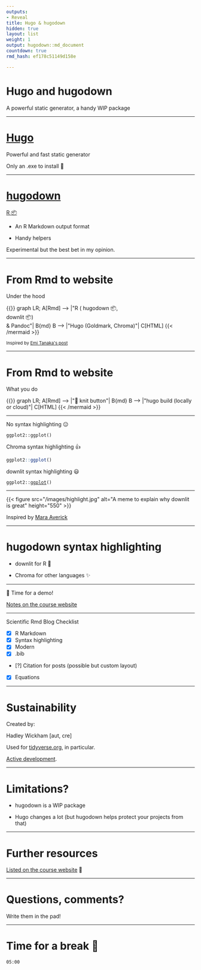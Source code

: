 ```yaml
---
outputs:
- Reveal
title: Hugo & hugodown
hidden: true
layout: list
weight: 1
output: hugodown::md_document
countdown: true
rmd_hash: ef178c51149d158e

---
```


Hugo and hugodown
=================

A powerful static generator, a handy WIP package

------------------------------------------------------------------------

[Hugo](https://gohugo.io/)
==========================

Powerful and fast static generator

Only an .exe to install :tada:

------------------------------------------------------------------------

[hugodown](https://hugodown.r-lib.org/)
=======================================

[R :package:](https://hugodown.r-lib.org/)

-   An R Markdown output format

-   Handy helpers

Experimental but the best bet in my opinion.

------------------------------------------------------------------------

From Rmd to website
===================

Under the hood

{{<mermaid align="left">}}
graph LR;
    A[Rmd] --> |"R ( hugodown :package:, </br> downlit :package:) </br> & Pandoc"| B{md}
    B --> |"Hugo (Goldmark, Chroma)"| C[HTML]
{{< /mermaid >}}

<small>Inspired by [Emi Tanaka's post](https://emitanaka.org/r/posts/2018-12-12-scientific-and-technical-blogging-radix-vs-blogdown/)</small>

------------------------------------------------------------------------

From Rmd to website
===================

What you do

{{<mermaid align="left">}}
graph LR;
    A[Rmd] --> |":large_blue_circle: knit button"| B{md}
    B --> |"hugo build (locally or cloud)"| C[HTML]
{{< /mermaid >}}

------------------------------------------------------------------------

No syntax highlighting :expressionless:

<pre><code>ggplot2::ggplot()
</code></pre>

Chroma syntax highlighting :+1:

```r
ggplot2::ggplot()
```

downlit syntax highlighting :smiley:

<div class="highlight">

<pre class='chroma'><code class='language-r' data-lang='r'><span class='k'>ggplot2</span>::<span class='nf'><a href='https://ggplot2.tidyverse.org/reference/ggplot.html'>ggplot</a></span>()</code></pre>

</div>

------------------------------------------------------------------------

{{< figure src="/images/highlight.jpg" alt="A meme to explain why downlit is great" height="550" >}}

Inspired by [Mara Averick](https://twitter.com/dataandme/status/1255510799273132032)

------------------------------------------------------------------------

hugodown syntax highlighting
============================

-   downlit for R :tada:

-   Chroma for other languages :sparkles:

------------------------------------------------------------------------

:mountain_cableway: Time for a demo!

[Notes on the course website](/hugo/demo/)

------------------------------------------------------------------------

Scientific Rmd Blog Checklist

-   [x] R Markdown
-   [x] Syntax highlighting
-   [x] Modern
-   [x] .bib
-   \[?\] Citation for posts (possible but custom layout)
-   [x] Equations

------------------------------------------------------------------------

Sustainability
==============

Created by:

<div class="highlight">

Hadley Wickham \[aut, cre\]

</div>

Used for [tidyverse.org](https://tidyverse.org), in particular.

[Active development](https://github.com/r-lib/hugodown/).

------------------------------------------------------------------------

Limitations?
============

-   hugodown is a WIP package

-   Hugo changes a lot (but hugodown helps protect your projects from that)

------------------------------------------------------------------------

Further resources
=================

[Listed on the course website](/hugo/further-resources/) :ledger:

------------------------------------------------------------------------

Questions, comments?
====================

Write them in the pad!

------------------------------------------------------------------------

Time for a break :tea:
======================

<!--html_preserve-->

<div id="timer_hugo" class="countdown" style="top:100;left:0;" data-warnwhen="0">

<code class="countdown-time"><span class="countdown-digits minutes">05</span><span class="countdown-digits colon">:</span><span class="countdown-digits seconds">00</span></code>

</div>

<!--/html_preserve-->

